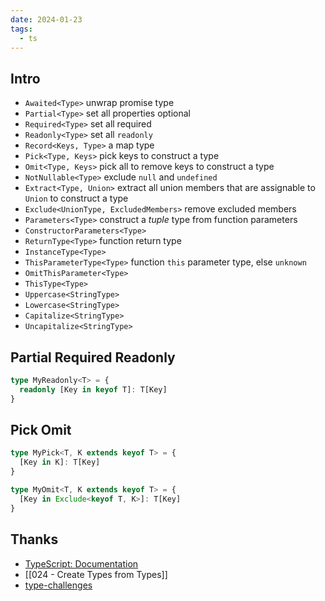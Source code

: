 ```yaml
---
date: 2024-01-23
tags:
  - ts
---
```


## Intro

- `Awaited<Type>` unwrap promise type
- `Partial<Type>` set all properties optional
- `Required<Type>` set all required
- `Readonly<Type>` set all `readonly`
- `Record<Keys, Type>` a map type
- `Pick<Type, Keys>` pick keys to construct a type
- `Omit<Type, Keys>` pick all to remove keys to construct a type
- `NotNullable<Type>` exclude `null` and `undefined`
- `Extract<Type, Union>` extract all union members that are assignable to `Union` to construct a type
- `Exclude<UnionType, ExcludedMembers>` remove excluded members
- `Parameters<Type>` construct a _tuple_ type from function parameters
- `ConstructorParameters<Type>`
- `ReturnType<Type>` function return type
- `InstanceType<Type>`
- `ThisParameterType<Type>` function `this` parameter type,  else `unknown`
- `OmitThisParameter<Type>`
- `ThisType<Type>`
- `Uppercase<StringType>`
- `Lowercase<StringType>`
- `Capitalize<StringType>`
- `Uncapitalize<StringType>`

## Partial Required Readonly

```ts
type MyReadonly<T> = {
  readonly [Key in keyof T]: T[Key]
}
```


## Pick Omit

```ts
type MyPick<T, K extends keyof T> = {
  [Key in K]: T[Key]
}

type MyOmit<T, K extends keyof T> = {
  [Key in Exclude<keyof T, K>]: T[Key]
}
```





## Thanks

- [TypeScript: Documentation](https://www.typescriptlang.org/docs/handbook/utility-types.html)
- [[024 - Create Types from Types]]
- [type-challenges](https://github.com/type-challenges/type-challenges)
